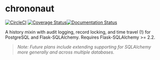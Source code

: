 # chrononaut

[![CircleCI](https://circleci.com/gh/onecodex/chrononaut.svg?style=shield&circle-token=0200bf977e97bba9f99e8f036bc61aa41a4b7d5c)](https://circleci.com/gh/onecodex/chrononaut) [![Coverage Status](https://coveralls.io/repos/github/onecodex/chrononaut/badge.svg?t=HnUaG9)](https://coveralls.io/github/onecodex/chrononaut)[![Documentation Status](https://readthedocs.org/projects/chrononaut/badge/?version=latest)](http://chrononaut.readthedocs.io/en/latest/?badge=latest)

A history mixin with audit logging, record locking, and time travel (!) for PostgreSQL and Flask-SQLAlchemy. Requires Flask-SQLAlchemy >= 2.2.

> _Note: Future plans include extending supporting for SQLAlchemy more generally and across multiple databases._
